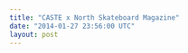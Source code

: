 ```yaml
---
title: "CASTE x North Skateboard Magazine"
date: "2014-01-27 23:56:00 UTC"
layout: post
---
```


<div class="issuuembed" data-configid="0/6489243" style="width: 524px; height: 262px;">&nbsp;</div>

<p><script type="text/javascript" src="//e.issuu.com/embed.js" async="true"></script></p>

